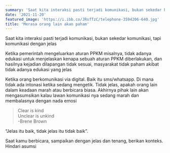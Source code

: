 ```yaml
---
summary: 'Saat kita interaksi pasti terjadi komunikasi, bukan sekedar komunikasi, tapi komunikasi dengan jelas'
date: '2021-11-20'
featured_image: 'https://i.ibb.co/JRsfTzC/telephone-3594206-640.jpg'
title: 'Merasa orang lain akan paham'
---
```


Saat kita interaksi pasti terjadi komunikasi, bukan sekedar komunikasi, tapi komunikasi dengan jelas

Ketika pemerintah mengeluarkan aturan PPKM misalnya, tidak adanya edukasi untuk menjelaskan kenapa sebuah aturan PPKM diberlakukan, dan hasilnya kejadian dilapangan tidak sesuai, masyarakat tidak paham akibat tidak adanya edukasi yang jelas

Ketika orang berkomunikasi via digital. Baik itu sms/whatsapp. Di mana tidak ada intonasi ketika sedang mengetik. Tidak jelas, apakah orang lain dalam keadaan marah atau berbicara biasa. Akhirnya pihak lain akan mengasumsikan kalau lawan komunikasi nya sedang marah dan membalasnya dengan nada emosi

> Clear is kind  
> Unclear is unkind  
> \-Brene Brown

“Jelas itu baik, tidak jelas itu tidak baik”.

Saat kamu berbicara, sampaikan dengan jelas dan tenang, berikan konteks. Hindari asumsi
